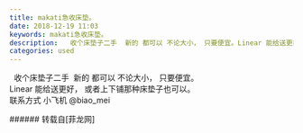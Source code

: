 ```yaml
---
title: makati急收床垫。
date: 2018-12-19 11:03
keywords: makati急收床垫。
description:   收个床垫子二手  新的 都可以 不论大小， 只要便宜。Linear 能给送更好， 或者上下铺那种床垫子也可以。联系方式 小飞机 @biao_mei 
categories: used
---
```

<td class="t_f" id="postmessage_2519204">

  收个床垫子二手  新的 都可以 不论大小， 只要便宜。<br/>
Linear 能给送更好， 或者上下铺那种床垫子也可以。<br/>
联系方式 小飞机 @biao_mei <br/>
</td>
###### 转载自[菲龙网]